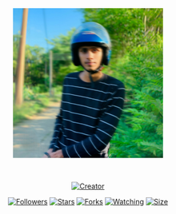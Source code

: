 <div class = "repo" align = "center">
 
<a href = "#">
<img src = "logologo.jpg"  width="300" height="300">
</img>
 <p align="center">
  <a href="#"><img src="http://readme-typing-svg.herokuapp.com?color=#ff0ab&center=true&vCenter=true&multiline=false&lines=KING+DILA+WHATSAPP+BOT" alt="">
</p>
    <p align="center">
<a href="#"><img title="Creator" src="https://img.shields.io/badge/Creator-MrDila-red.svg?style=for-the-badge&logo=github"></a>
     

<p align="center">
<a href="https://github.com/themiyadilann?tab=followers"><img title="Followers" src="https://img.shields.io/github/followers/themiyadilann?color=green&style=flat-square"></a>
<a href="https://github.com/themiyadilann/Dila-Md/stargazers/"><img title="Stars" src="https://img.shields.io/github/stars/themiyadilann/Dila-MD?color=white&style=flat-square"></a>
<a href="https://github.com/themiyadilann/Dila-Md/network/members"><img title="Forks" src="https://img.shields.io/github/forks/themiyadilann/Dila-Md?color=yellow&style=flat-square"></a>
<a href="https://github.com/themiyadilann/Dila-Md/watchers"><img title="Watching" src="https://img.shields.io/github/watchers/themiyadilann/Dila-MD?label=Watchers&color=red&style=flat-square"></a>
<a href="https://github.com/themiyadilann/Dila-Md"><img title="Size" src="https://img.shields.io/github/repo-size/themiyadilann/QDila-Md?style=flat-square&color=darkred"></a>

